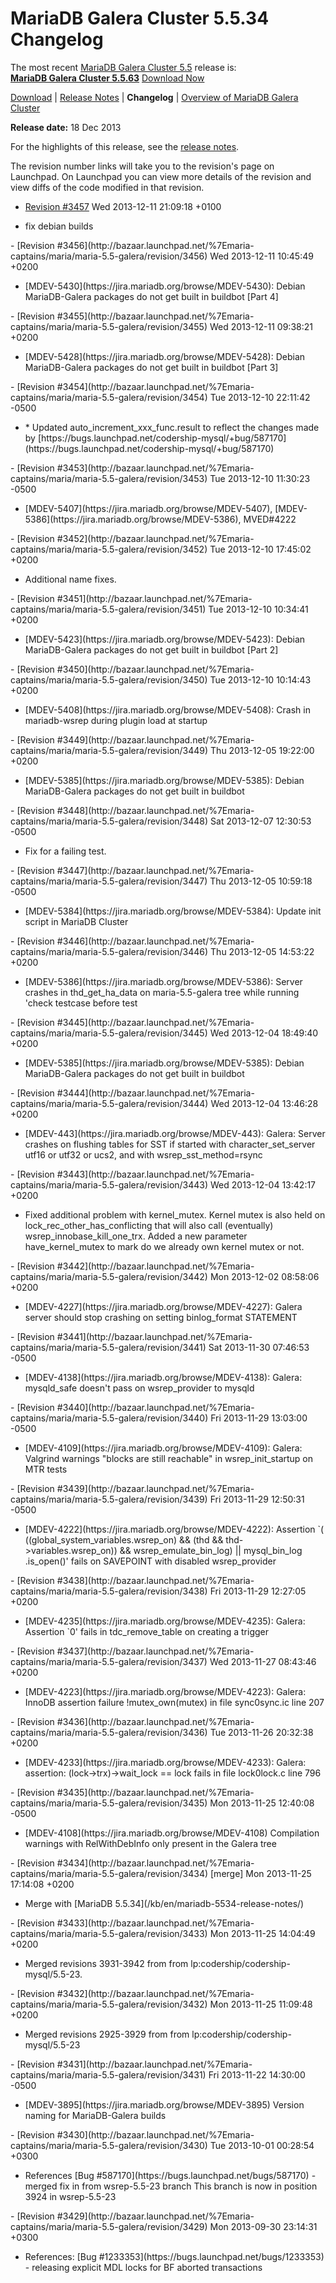 # MariaDB Galera Cluster 5.5.34 Changelog

The most recent [MariaDB Galera Cluster 5.5](/kb/en/galera/) release is:<br>
<span class="cstm-style lead"><strong>[MariaDB Galera Cluster 5.5.63](/replication/galera-cluster/mariadb-galera-cluster-releases/mariadb-galera-55-release-notes/mariadb-galera-cluster-5563-release-notes/)</strong> [Download<span>&nbsp;</span>Now](https://downloads.mariadb.org/mariadb-galera/5.5)</span>

[Download](http://downloads.mariadb.org/mariadb-galera/5.5.34) |
[Release Notes](/replication/galera-cluster/mariadb-galera-cluster-releases/mariadb-galera-55-release-notes/mariadb-galera-cluster-5534-release-notes/) |
<strong>Changelog</strong> |
[Overview of MariaDB Galera Cluster](/replication/galera-cluster/what-is-mariadb-galera-cluster/)

<strong>Release date:</strong> 18 Dec 2013

For the highlights of this release, see the [release notes](/replication/galera-cluster/mariadb-galera-cluster-releases/mariadb-galera-55-release-notes/mariadb-galera-cluster-5534-release-notes/).

The revision number links will take you to the revision's page on Launchpad. On
Launchpad you can view more details of the revision and view diffs of the code
modified in that revision.

- [Revision #3457](http://bazaar.launchpad.net/%7Emaria-captains/maria/maria-5.5-galera/revision/3457)
  <span class="cstm-style datetime">Wed 2013-12-11 21:09:18 +0100</span>
<ul start="1"><li>fix debian builds
</li></ul>
- [Revision #3456](http://bazaar.launchpad.net/%7Emaria-captains/maria/maria-5.5-galera/revision/3456)
  <span class="cstm-style datetime">Wed 2013-12-11 10:45:49 +0200</span>
<ul start="1"><li>[MDEV-5430](https://jira.mariadb.org/browse/MDEV-5430): Debian MariaDB-Galera packages do not get built in buildbot [Part 4]
</li></ul>
- [Revision #3455](http://bazaar.launchpad.net/%7Emaria-captains/maria/maria-5.5-galera/revision/3455)
  <span class="cstm-style datetime">Wed 2013-12-11 09:38:21 +0200</span>
<ul start="1"><li>[MDEV-5428](https://jira.mariadb.org/browse/MDEV-5428): Debian MariaDB-Galera packages do not get built in buildbot [Part 3]
</li></ul>
- [Revision #3454](http://bazaar.launchpad.net/%7Emaria-captains/maria/maria-5.5-galera/revision/3454)
  <span class="cstm-style datetime">Tue 2013-12-10 22:11:42 -0500</span>
<ul start="1"><li>* Updated auto_increment_xxx_func.result to reflect the changes made by [https://bugs.launchpad.net/codership-mysql/+bug/587170](https://bugs.launchpad.net/codership-mysql/+bug/587170)
</li></ul>
- [Revision #3453](http://bazaar.launchpad.net/%7Emaria-captains/maria/maria-5.5-galera/revision/3453)
  <span class="cstm-style datetime">Tue 2013-12-10 11:30:23 -0500</span>
<ul start="1"><li>[MDEV-5407](https://jira.mariadb.org/browse/MDEV-5407), [MDEV-5386](https://jira.mariadb.org/browse/MDEV-5386), MVED#4222
</li></ul>
- [Revision #3452](http://bazaar.launchpad.net/%7Emaria-captains/maria/maria-5.5-galera/revision/3452)
  <span class="cstm-style datetime">Tue 2013-12-10 17:45:02 +0200</span>
<ul start="1"><li>Additional name fixes.
</li></ul>
- [Revision #3451](http://bazaar.launchpad.net/%7Emaria-captains/maria/maria-5.5-galera/revision/3451)
  <span class="cstm-style datetime">Tue 2013-12-10 10:34:41 +0200</span>
<ul start="1"><li>[MDEV-5423](https://jira.mariadb.org/browse/MDEV-5423): Debian MariaDB-Galera packages do not get built in buildbot [Part 2]
</li></ul>
- [Revision #3450](http://bazaar.launchpad.net/%7Emaria-captains/maria/maria-5.5-galera/revision/3450)
  <span class="cstm-style datetime">Tue 2013-12-10 10:14:43 +0200</span>
<ul start="1"><li>[MDEV-5408](https://jira.mariadb.org/browse/MDEV-5408): Crash in mariadb-wsrep during plugin load at startup
</li></ul>
- [Revision #3449](http://bazaar.launchpad.net/%7Emaria-captains/maria/maria-5.5-galera/revision/3449)
  <span class="cstm-style datetime">Thu 2013-12-05 19:22:00 +0200</span>
<ul start="1"><li>[MDEV-5385](https://jira.mariadb.org/browse/MDEV-5385): Debian MariaDB-Galera packages do not get built in buildbot
</li></ul>
- [Revision #3448](http://bazaar.launchpad.net/%7Emaria-captains/maria/maria-5.5-galera/revision/3448)
  <span class="cstm-style datetime">Sat 2013-12-07 12:30:53 -0500</span>
<ul start="1"><li>Fix for a failing test.
</li></ul>
- [Revision #3447](http://bazaar.launchpad.net/%7Emaria-captains/maria/maria-5.5-galera/revision/3447)
  <span class="cstm-style datetime">Thu 2013-12-05 10:59:18 -0500</span>
<ul start="1"><li>[MDEV-5384](https://jira.mariadb.org/browse/MDEV-5384): Update init script in MariaDB Cluster
</li></ul>
- [Revision #3446](http://bazaar.launchpad.net/%7Emaria-captains/maria/maria-5.5-galera/revision/3446)
  <span class="cstm-style datetime">Thu 2013-12-05 14:53:22 +0200</span>
<ul start="1"><li>[MDEV-5386](https://jira.mariadb.org/browse/MDEV-5386): Server crashes in thd_get_ha_data on maria-5.5-galera tree while running 'check testcase before test
</li></ul>
- [Revision #3445](http://bazaar.launchpad.net/%7Emaria-captains/maria/maria-5.5-galera/revision/3445)
  <span class="cstm-style datetime">Wed 2013-12-04 18:49:40 +0200</span>
<ul start="1"><li>[MDEV-5385](https://jira.mariadb.org/browse/MDEV-5385): Debian MariaDB-Galera packages do not get built in buildbot
</li></ul>
- [Revision #3444](http://bazaar.launchpad.net/%7Emaria-captains/maria/maria-5.5-galera/revision/3444)
  <span class="cstm-style datetime">Wed 2013-12-04 13:46:28 +0200</span>
<ul start="1"><li>[MDEV-443](https://jira.mariadb.org/browse/MDEV-443): Galera: Server crashes on flushing tables for SST if started with character_set_server utf16 or utf32 or ucs2, and with wsrep_sst_method=rsync
</li></ul>
- [Revision #3443](http://bazaar.launchpad.net/%7Emaria-captains/maria/maria-5.5-galera/revision/3443)
  <span class="cstm-style datetime">Wed 2013-12-04 13:42:17 +0200</span>
<ul start="1"><li>Fixed additional problem with kernel_mutex. Kernel mutex is also held on lock_rec_other_has_conflicting that will also call (eventually) wsrep_innobase_kill_one_trx. Added a new parameter have_kernel_mutex to mark do we already own kernel mutex or not.
</li></ul>
- [Revision #3442](http://bazaar.launchpad.net/%7Emaria-captains/maria/maria-5.5-galera/revision/3442)
  <span class="cstm-style datetime">Mon 2013-12-02 08:58:06 +0200</span>
<ul start="1"><li>[MDEV-4227](https://jira.mariadb.org/browse/MDEV-4227): Galera server should stop crashing on setting binlog_format STATEMENT
</li></ul>
- [Revision #3441](http://bazaar.launchpad.net/%7Emaria-captains/maria/maria-5.5-galera/revision/3441)
  <span class="cstm-style datetime">Sat 2013-11-30 07:46:53 -0500</span>
<ul start="1"><li>[MDEV-4138](https://jira.mariadb.org/browse/MDEV-4138): Galera: mysqld_safe doesn't pass on wsrep_provider to mysqld
</li></ul>
- [Revision #3440](http://bazaar.launchpad.net/%7Emaria-captains/maria/maria-5.5-galera/revision/3440)
  <span class="cstm-style datetime">Fri 2013-11-29 13:03:00 -0500</span>
<ul start="1"><li>[MDEV-4109](https://jira.mariadb.org/browse/MDEV-4109): Galera: Valgrind warnings "blocks are still reachable" in wsrep_init_startup on MTR tests
</li></ul>
- [Revision #3439](http://bazaar.launchpad.net/%7Emaria-captains/maria/maria-5.5-galera/revision/3439)
  <span class="cstm-style datetime">Fri 2013-11-29 12:50:31 -0500</span>
<ul start="1"><li>[MDEV-4222](https://jira.mariadb.org/browse/MDEV-4222): Assertion `( ((global_system_variables.wsrep_on) &amp;&amp; (thd &amp;&amp; thd-&gt;variables.wsrep_on)) &amp;&amp; wsrep_emulate_bin_log) || mysql_bin_log .is_open()' fails on SAVEPOINT with disabled wsrep_provider
</li></ul>
- [Revision #3438](http://bazaar.launchpad.net/%7Emaria-captains/maria/maria-5.5-galera/revision/3438)
  <span class="cstm-style datetime">Fri 2013-11-29 12:27:05 +0200</span>
<ul start="1"><li>[MDEV-4235](https://jira.mariadb.org/browse/MDEV-4235): Galera: Assertion `0' fails in tdc_remove_table on creating a trigger
</li></ul>
- [Revision #3437](http://bazaar.launchpad.net/%7Emaria-captains/maria/maria-5.5-galera/revision/3437)
  <span class="cstm-style datetime">Wed 2013-11-27 08:43:46 +0200</span>
<ul start="1"><li>[MDEV-4223](https://jira.mariadb.org/browse/MDEV-4223): Galera: InnoDB assertion failure !mutex_own(mutex) in file sync0sync.ic line 207
</li></ul>
- [Revision #3436](http://bazaar.launchpad.net/%7Emaria-captains/maria/maria-5.5-galera/revision/3436)
  <span class="cstm-style datetime">Tue 2013-11-26 20:32:38 +0200</span>
<ul start="1"><li>[MDEV-4233](https://jira.mariadb.org/browse/MDEV-4233): Galera: assertion: (lock-&gt;trx)-&gt;wait_lock == lock fails in file lock0lock.c line 796
</li></ul>
- [Revision #3435](http://bazaar.launchpad.net/%7Emaria-captains/maria/maria-5.5-galera/revision/3435)
  <span class="cstm-style datetime">Mon 2013-11-25 12:40:08 -0500</span>
<ul start="1"><li>[MDEV-4108](https://jira.mariadb.org/browse/MDEV-4108) Compilation warnings with RelWithDebInfo only present in the Galera tree
</li></ul>
- [Revision #3434](http://bazaar.launchpad.net/%7Emaria-captains/maria/maria-5.5-galera/revision/3434) [merge]
  <span class="cstm-style datetime">Mon 2013-11-25 17:14:08 +0200</span>
<ul start="1"><li>Merge with [MariaDB 5.5.34](/kb/en/mariadb-5534-release-notes/)
</li></ul>
- [Revision #3433](http://bazaar.launchpad.net/%7Emaria-captains/maria/maria-5.5-galera/revision/3433)
  <span class="cstm-style datetime">Mon 2013-11-25 14:04:49 +0200</span>
<ul start="1"><li>Merged revisions 3931-3942 from from lp:codership/codership-mysql/5.5-23.
</li></ul>
- [Revision #3432](http://bazaar.launchpad.net/%7Emaria-captains/maria/maria-5.5-galera/revision/3432)
  <span class="cstm-style datetime">Mon 2013-11-25 11:09:48 +0200</span>
<ul start="1"><li>Merged revisions 2925-3929 from from lp:codership/codership-mysql/5.5-23
</li></ul>
- [Revision #3431](http://bazaar.launchpad.net/%7Emaria-captains/maria/maria-5.5-galera/revision/3431)
  <span class="cstm-style datetime">Fri 2013-11-22 14:30:00 -0500</span>
<ul start="1"><li>[MDEV-3895](https://jira.mariadb.org/browse/MDEV-3895) Version naming for MariaDB-Galera builds
</li></ul>
- [Revision #3430](http://bazaar.launchpad.net/%7Emaria-captains/maria/maria-5.5-galera/revision/3430)
  <span class="cstm-style datetime">Tue 2013-10-01 00:28:54 +0300</span>
<ul start="1"><li>References [Bug #587170](https://bugs.launchpad.net/bugs/587170) - merged fix in from wsrep-5.5-23 branch This branch is now in position 3924 in wsrep-5.5-23
</li></ul>
- [Revision #3429](http://bazaar.launchpad.net/%7Emaria-captains/maria/maria-5.5-galera/revision/3429)
  <span class="cstm-style datetime">Mon 2013-09-30 23:14:31 +0300</span>
<ul start="1"><li>References: [Bug #1233353](https://bugs.launchpad.net/bugs/1233353) - releasing explicit MDL locks for BF aborted transactions</li></ul>